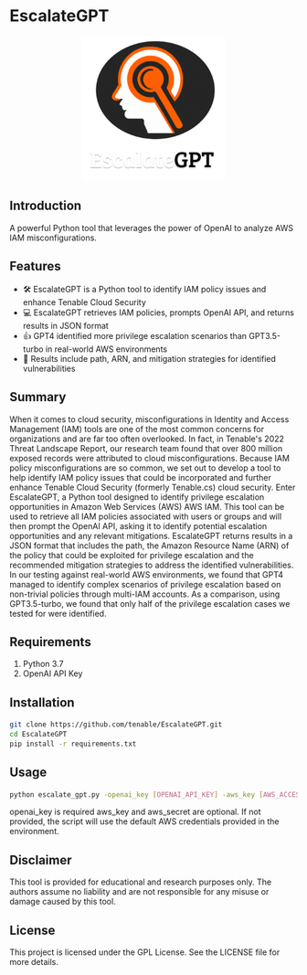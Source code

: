 # EscalateGPT
<p align="center">
    <img src="assets/logo.png" width="250"/>
</p>

## Introduction

A powerful Python tool that leverages the power of OpenAI to analyze AWS IAM misconfigurations.

## Features

- 🛠️ EscalateGPT is a Python tool to identify IAM policy issues and enhance Tenable Cloud Security
- 💻 EscalateGPT retrieves IAM policies, prompts OpenAI API, and returns results in JSON format
- 👍 GPT4 identified more privilege escalation scenarios than GPT3.5-turbo in real-world AWS environments
- 🔑 Results include path, ARN, and mitigation strategies for identified vulnerabilities

## Summary

When it comes to cloud security, misconfigurations in Identity and Access Management (IAM) tools are one of the most common concerns for organizations and are far too often overlooked. In fact, in Tenable's 2022 Threat Landscape Report, our research team found that over 800 million exposed records were attributed to cloud misconfigurations. Because IAM policy misconfigurations are so common, we set out to develop a tool to help identify IAM policy issues that could be incorporated and further enhance Tenable Cloud Security (formerly Tenable.cs) cloud security. Enter EscalateGPT, a Python tool designed to identify privilege escalation opportunities in Amazon Web Services (AWS) AWS IAM.
This tool can be used to retrieve all IAM policies associated with users or groups and will then prompt the OpenAI API, asking it to identify potential escalation opportunities and any relevant mitigations. EscalateGPT returns results in a JSON format that includes the path, the Amazon Resource Name (ARN) of the policy that could be exploited for privilege escalation and the recommended mitigation strategies to address the identified vulnerabilities. In our testing against real-world AWS environments, we found that GPT4 managed to identify complex scenarios of privilege escalation based on non-trivial policies through multi-IAM accounts. As a comparison, using GPT3.5-turbo, we found that only half of the privilege escalation cases we tested for were identified.

## Requirements

1. Python 3.7
2. OpenAI API Key

## Installation

```sh
git clone https://github.com/tenable/EscalateGPT.git
cd EscalateGPT
pip install -r requirements.txt
```
## Usage

```sh
python escalate_gpt.py -openai_key [OPENAI_API_KEY] -aws_key [AWS_ACCESS_KEY] -aws_secret [AWS_SECRET_ACCESS_KEY]
```
openai_key is required
aws_key and aws_secret are optional. 
If not provided, the script will use the default AWS credentials provided in the environment.

## Disclaimer

This tool is provided for educational and research purposes only. The authors assume no liability and are not responsible for any misuse or damage caused by this tool.

## License

This project is licensed under the GPL License. See the LICENSE file for more details.